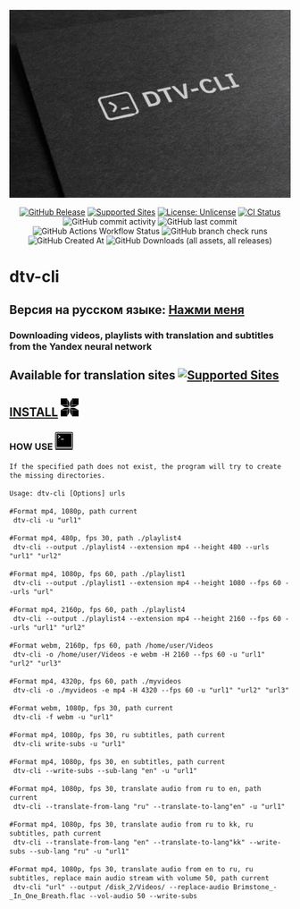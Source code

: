 <!-- MANPAGE: BEGIN EXCLUDED SECTION -->
<div align="center">

![DTV-CLI](.github/workflows/head.jpg)
    
[![GitHub Release](https://img.shields.io/github/v/release/31normaslavik/dtv-cli?sort=date&display_name=tag&style=for-the-badge&labelColor=green)](https://github.com/31normaslavik/dtv-cli/releases "Release")
[![Supported Sites](https://img.shields.io/badge/-Supported_Sites-brightgreen.svg?style=for-the-badge)](https://github.com/yt-dlp/yt-dlp/blob/master/supportedsites.md "Supported Sites")
[![License: Unlicense](https://img.shields.io/badge/-license-blue.svg?style=for-the-badge)](LICENSE "License")
[![CI Status](https://img.shields.io/github/actions/workflow/status/31normaslavik/dtv-cli/.github/workflows/ubuntu.yml?branch=main&label=Tests&style=for-the-badge&labelColor=4B88A2)](https://github.com/31normaslavik/dtv-cli/actions "CI Status")
![GitHub commit activity](https://img.shields.io/github/commit-activity/m/31normaslavik/dtv-cli?style=for-the-badge&labelColor=70A37F&color=ADBDFF)
![GitHub last commit](https://img.shields.io/github/last-commit/31normaslavik/dtv-cli?display_timestamp=author&style=for-the-badge&labelColor=79B473)
![GitHub Actions Workflow Status](https://img.shields.io/github/actions/workflow/status/31normaslavik/dtv-cli/.github%2Fworkflows%2Fubuntu.yml?style=for-the-badge&labelColor=505168)
![GitHub branch check runs](https://img.shields.io/github/check-runs/31normaslavik/dtv-cli/main?style=for-the-badge&labelColor=004777)
![GitHub Created At](https://img.shields.io/github/created-at/31normaslavik/dtv-cli?style=for-the-badge&labelColor=DBBEA1&color=E08E45)
![GitHub Downloads (all assets, all releases)](https://img.shields.io/github/downloads/31normaslavik/dtv-cli/total?style=for-the-badge&labelColor=379392&color=B3C0A4)
    
</div>
<!-- MANPAGE: END EXCLUDED SECTION -->
    

# dtv-cli
## Версия на русском языке: [Нажми меня](README_RU.md)
### Downloading videos, playlists with translation and subtitles from the Yandex neural network
## Available for translation sites [![Supported Sites](https://img.shields.io/badge/-push_me-187795.svg?style=for-the-badge)](https://github.com/FOSWLY/vot-cli/wiki/%5BEN%5D-Supported-sites "Supported Sites")


## [INSTALL](INSTALL.md) <svg height="32" width="32" role="img" viewBox="0 0 24 24" xmlns="http://www.w3.org/2000/svg"><title>Code::Blocks</title><path d="M.011 0v8.406H8.61V0zm15.39 0v8.406H24V0zM8.972.658l.012 7.869 2.54 2.43.007-5.564zm6.066 0-2.555 4.735.004 5.564 2.54-2.43zM.332 8.768l5.52 2.677 5.655-.006-2.773-2.67zm14.944 0L12.53 11.49l5.655-.09 5.498-2.631zm-9.323 3.855L.318 15.232h8.405l2.748-2.722zm6.565-.113 2.747 2.722h8.402l-5.586-2.609zm-1.006.533-2.54 2.43-.011 7.873 2.555-4.74zm.964 0-.008 5.564 2.559 4.74-.011-7.874zM0 15.598V24h8.598v-8.402zm15.39 0V24h8.598v-8.402z"/></svg>


### HOW USE <svg height="32" width="32" role="img" viewBox="0 0 24 24" xmlns="http://www.w3.org/2000/svg"><title>GNOME Terminal</title><path d="M1.846 0A1.841 1.841 0 000 1.846v18.463c0 1.022.823 1.845 1.846 1.845h20.308A1.841 1.841 0 0024 20.31V1.846A1.841 1.841 0 0022.154 0H1.846zm0 .924h20.308c.512 0 .922.41.922.922v18.463c0 .511-.41.921-.922.921H1.846a.919.919 0 01-.922-.921V1.846c0-.512.41-.922.922-.922zm0 .922v18.463h20.308V1.846H1.846zm1.845 2.14l3.235 1.758v.836L3.69 8.477V7.385l2.243-1.207v-.033L3.69 5.076v-1.09zM7.846 9.23h3.693v.924H7.846V9.23zM0 21.736v.418C0 23.177.823 24 1.846 24h20.308A1.841 1.841 0 0024 22.154v-.418a2.334 2.334 0 01-1.846.918H1.846A2.334 2.334 0 010 21.736Z"/></svg>
```
If the specified path does not exist, the program will try to create the missing directories.

Usage: dtv-cli [Options] urls

#Format mp4, 1080p, path current
 dtv-cli -u "url1"

#Format mp4, 480p, fps 30, path ./playlist4
 dtv-cli --output ./playlist4 --extension mp4 --height 480 --urls "url1" "url2"

#Format mp4, 1080p, fps 60, path ./playlist1
 dtv-cli --output ./playlist1 --extension mp4 --height 1080 --fps 60 --urls "url"

#Format mp4, 2160p, fps 60, path ./playlist4
 dtv-cli --output ./playlist4 --extension mp4 --height 2160 --fps 60 --urls "url1" "url2"

#Format webm, 2160p, fps 60, path /home/user/Videos
 dtv-cli -o /home/user/Videos -e webm -H 2160 --fps 60 -u "url1" "url2" "url3"

#Format mp4, 4320p, fps 60, path ./myvideos
 dtv-cli -o ./myvideos -e mp4 -H 4320 --fps 60 -u "url1" "url2" "url3"

#Format webm, 1080p, fps 30, path current
 dtv-cli -f webm -u "url1"

#Format mp4, 1080p, fps 30, ru subtitles, path current
 dtv-cli write-subs -u "url1"

#Format mp4, 1080p, fps 30, en subtitles, path current
 dtv-cli --write-subs --sub-lang "en" -u "url1"

#Format mp4, 1080p, fps 30, translate audio from ru to en, path current
 dtv-cli --translate-from-lang "ru" --translate-to-lang"en" -u "url1"

#Format mp4, 1080p, fps 30, translate audio from ru to kk, ru subtitles, path current
 dtv-cli --translate-from-lang "en" --translate-to-lang"kk" --write-subs --sub-lang "ru" -u "url1"

#Format mp4, 1080p, fps 30, translate audio from en to ru, ru subtitles, replace main audio stream with volume 50, path current
 dtv-cli "url" --output /disk_2/Videos/ --replace-audio Brimstone_-_In_One_Breath.flac --vol-audio 50 --write-subs

```

